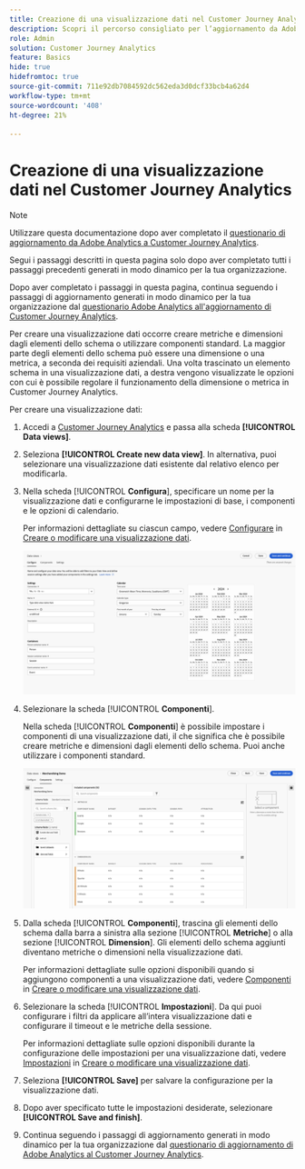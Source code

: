 ```yaml
---
title: Creazione di una visualizzazione dati nel Customer Journey Analytics
description: Scopri il percorso consigliato per l’aggiornamento da Adobe Analytics a Customer Journey Analytics
role: Admin
solution: Customer Journey Analytics
feature: Basics
hide: true
hidefromtoc: true
source-git-commit: 711e92db7084592dc562eda3d0dcf33bcb4a62d4
workflow-type: tm+mt
source-wordcount: '408'
ht-degree: 21%

---
```


# Creazione di una visualizzazione dati nel Customer Journey Analytics

>[!NOTE]
>
>Utilizzare questa documentazione dopo aver completato il [questionario di aggiornamento da Adobe Analytics a Customer Journey Analytics](https://gigazelle.github.io/cja-ttv/).
> 
>Segui i passaggi descritti in questa pagina solo dopo aver completato tutti i passaggi precedenti generati in modo dinamico per la tua organizzazione.
>
>Dopo aver completato i passaggi in questa pagina, continua seguendo i passaggi di aggiornamento generati in modo dinamico per la tua organizzazione dal [questionario Adobe Analytics all&#39;aggiornamento di Customer Journey Analytics](https://gigazelle.github.io/cja-ttv/).

<!-- Should we single source this instead of duplicate it? The following steps were copied from: /help/data-views/create-dataview.md -->

Per creare una visualizzazione dati occorre creare metriche e dimensioni dagli elementi dello schema o utilizzare componenti standard. La maggior parte degli elementi dello schema può essere una dimensione o una metrica, a seconda dei requisiti aziendali. Una volta trascinato un elemento schema in una visualizzazione dati, a destra vengono visualizzate le opzioni con cui è possibile regolare il funzionamento della dimensione o metrica in Customer Journey Analytics.

Per creare una visualizzazione dati:

1. Accedi a [Customer Journey Analytics](https://analytics.adobe.com) e passa alla scheda **[!UICONTROL Data views]**.

1. Seleziona **[!UICONTROL Create new data view]**. In alternativa, puoi selezionare una visualizzazione dati esistente dal relativo elenco per modificarla.

1. Nella scheda [!UICONTROL **Configura**], specificare un nome per la visualizzazione dati e configurarne le impostazioni di base, i componenti e le opzioni di calendario.

   Per informazioni dettagliate su ciascun campo, vedere [Configurare](/help/data-views/create-dataview.md#configure) in [Creare o modificare una visualizzazione dati](/help/data-views/create-dataview.md).

   ![Configurare una visualizzazione dati](assets/dataview-configure.png)

1. Selezionare la scheda [!UICONTROL **Componenti**].

   Nella scheda [!UICONTROL **Componenti**] è possibile impostare i componenti di una visualizzazione dati, il che significa che è possibile creare metriche e dimensioni dagli elementi dello schema. Puoi anche utilizzare i componenti standard.

   ![Scheda Componenti](assets/dataview-components.png)

1. Dalla scheda [!UICONTROL **Componenti**], trascina gli elementi dello schema dalla barra a sinistra alla sezione [!UICONTROL **Metriche**] o alla sezione [!UICONTROL **Dimension**]. Gli elementi dello schema aggiunti diventano metriche o dimensioni nella visualizzazione dati.

   Per informazioni dettagliate sulle opzioni disponibili quando si aggiungono componenti a una visualizzazione dati, vedere [Componenti](/help/data-views/create-dataview.md#components) in [Creare o modificare una visualizzazione dati](/help/data-views/create-dataview.md).

1. Selezionare la scheda [!UICONTROL **Impostazioni**]. Da qui puoi configurare i filtri da applicare all’intera visualizzazione dati e configurare il timeout e le metriche della sessione.

   Per informazioni dettagliate sulle opzioni disponibili durante la configurazione delle impostazioni per una visualizzazione dati, vedere [Impostazioni](/help/data-views/create-dataview.md#settings) in [Creare o modificare una visualizzazione dati](/help/data-views/create-dataview.md).

1. Seleziona **[!UICONTROL Save]** per salvare la configurazione per la visualizzazione dati.

1. Dopo aver specificato tutte le impostazioni desiderate, selezionare **[!UICONTROL Save and finish]**.

1. Continua seguendo i passaggi di aggiornamento generati in modo dinamico per la tua organizzazione dal [questionario di aggiornamento di Adobe Analytics al Customer Journey Analytics](https://gigazelle.github.io/cja-ttv/).

